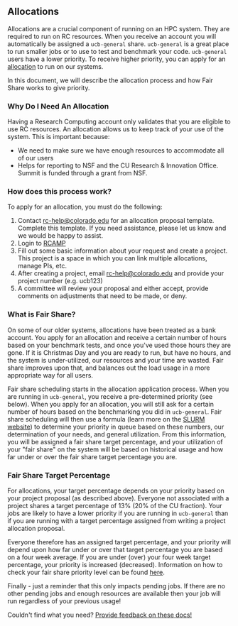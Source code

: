 ## Allocations

Allocations are a crucial component of running on an HPC system.  They are required to run on RC resources.  When you receive an account you will automatically be assigned a `ucb-general` share.  `ucb-general` is a great place to run smaller jobs or to use to test and benchmark your code.  `ucb-general` users have a lower priority.  To receive higher priority, you can apply for an [allocation](https://www.colorado.edu/rc/userservices/allocations) to run on our systems.

In this document, we will describe the allocation process and how Fair Share works to give priority.


### Why Do I Need An Allocation

Having a Research Computing account only validates that you are eligible to use RC resources.  An allocation allows us to keep track of your use of the system.  This is important because:
   * We need to make sure we have enough resources to accommodate all of our users
   * Helps for reporting to NSF and the CU Research & Innovation Office.  Summit is funded through a grant from NSF.


### How does this process work?

To apply for an allocation, you must do the following:

1.  Contact rc-help@colorado.edu for an allocation proposal template. Complete this template. If you need assistance, please let us know and we would be happy to assist.  
2.  Login to [RCAMP](https://rcamp.rc.colorado.edu/)
3.  Fill out some basic information about your request and create a project.  This project is a space in which you can link multiple allocations, manage PIs, etc.
4.  After creating a project, email rc-help@colorado.edu and provide your project number (e.g. ucb123)
5.  A committee will review your proposal and either accept, provide comments on adjustments that need to be made, or deny.


### What is Fair Share?

On some of our older systems, allocations have been treated as a bank account.  You apply for an allocation and receive a certain number of hours based on your benchmark tests, and once you've used those hours they are gone.  If it is Christmas Day and you are ready to run, but have no hours, and the system is under-utilized, our resources and your time are wasted.  Fair share improves upon that, and balances out the load usage in a more appropriate way for all users.

Fair share scheduling starts in the allocation application process.  When you are running in `ucb-general`, you receive a pre-determined priority (see below).  When you apply for an allocation, you will still ask for a certain number of hours based on the benchmarking you did in `ucb-general`.  Fair share scheduling will then use a formula (learn more on the [SLURM website](https://slurm.schedmd.com/fair_tree.html)) to determine your priority in queue based on these numbers, our determination of your needs, and general utilization.  From this information, you will be assigned a fair share target percentage, and your utilization of your "fair share" on the system will be based on historical usage and how far under or over the fair share target percentage you are.


### Fair Share Target Percentage

For allocations, your target percentage depends on your priority based on your project proposal (as described above).  Everyone not associated with a project shares a target percentage of 13% (20% of the CU fraction).  Your jobs are likely to have a lower priority if you are running in `ucb-general` than if you are running with a target percentage assigned from writing a project allocation proposal.

Everyone therefore has an assigned target percentage, and your priority will depend upon how far under or over that target percentage you are based on a four week average.  If you are under (over) your four week target percentage, your priority is increased (decreased).  Information on how to check your fair share priority level can be found [here](../faq.html#how-can-i-see-my-current-fairshare-priority).

Finally - just a reminder that this only impacts pending jobs.  If there are no other pending jobs and enough resources are available then your job will run regardless of your previous usage!

Couldn't find what you need? [Provide feedback on these docs!](https://docs.google.com/forms/d/1WoP_KtLp9lnTEsgW7Os-we45_JbEt3aUgS6j61jARnk/edit)
